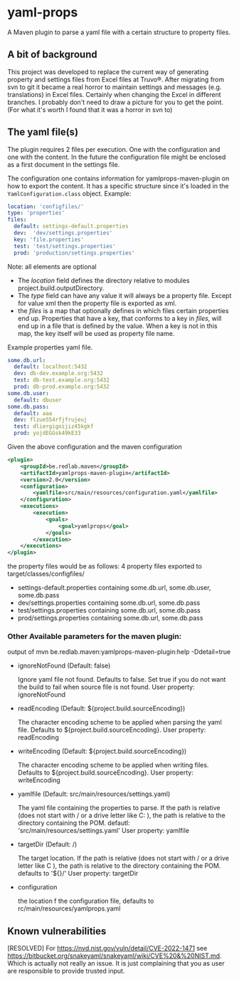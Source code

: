 # yaml-props

A Maven plugin to parse a yaml file with a certain structure to property files.

## A bit of background
This project was developed to replace the current way of generating property and settings files from Excel files at Truvo&reg;.
 After migrating from svn to git it became a real horror to maintain settings and messages (e.g. translations) in Excel files. Certainly when changing the Excel in different branches. I probably don't need to draw a picture for you to get the point. (For what it's worth I found that it was a horror in svn to)

## The yaml file(s)

The plugin requires 2 files per execution. One with the configuration and one with the content. In the future the configuration file might be enclosed as a first document in the settings file.

The configuration one contains information for yamlprops-maven-plugin on how to export the content. It has a specific structure since it's loaded in the `YamlConfiguration.class` object.
Example:
```yaml
location: 'configfiles/'
type: 'properties'
files:
  default: settings-default.properties
  dev:  'dev/settings.properties'
  key: 'file.properties'
  test: 'test/settings.properties'
  prod: 'production/settings.properties'
```

Note: all elements are optional
* The *location* field defines the directory relative to modules project.build.outputDirectory.
* The *type* field can have any value it will always be a property file. Except for value xml then the property file is exported as xml.
* the *files* is a map that optionally defines in which files certain properties end up. Properties that have a key, that conforms to a key in *files*, will end up in a file that is defined by the value. When a key is not in this map, the key itself will be used as property file name.

Example properties yaml file.

```yaml
some.db.url:
  default: localhost:5432
  dev: db-dev.example.org:5432
  test: db-test.example.org:5432
  prod: db-prod.example.org:5432
some.db.user:
  default: dbuser
some.db.pass:
  default: aaa
  dev: flzue554rfjfrujeuj
  test: dliergigoijiz45kgkf
  prod: yojdEGGsk49kE33

```

Given the above configuration and the maven configuration
```xml
<plugin>
    <groupId>be.redlab.maven</groupId>
    <artifactId>yamlprops-maven-plugin</artifactId>
    <version>2.0</version>
    <configuration>
        <yamlfile>src/main/resources/configuration.yaml</yamlfile>
    </configuration>
    <executions>
        <execution>
            <goals>
                <goal>yamlprops</goal>
            </goals>
        </execution>
    </executions>
</plugin>
```
the property files would be as follows: 4 property files exported to target/classes/configfiles/
* settings-default.properties containing some.db.url, some.db.user, some.db.pass
* dev/settings.properties containing some.db.url, some.db.pass
* test/settings.properties containing some.db.url, some.db.pass
* prod/settings.properties containing some.db.url, some.db.pass


### Other Available parameters for the maven plugin:
output of mvn be.redlab.maven:yamlprops-maven-plugin:help -Ddetail=true 

*    ignoreNotFound (Default: false)

      Ignore yaml file not found. Defaults to false. Set true if you do not want
      the build to fail when source file is not found.
      User property: ignoreNotFound

*    readEncoding (Default: ${project.build.sourceEncoding})

      The character encoding scheme to be applied when parsing the yaml file.
      Defaults to ${project.build.sourceEncoding}.
      User property: readEncoding

 *   writeEncoding (Default: ${project.build.sourceEncoding})
 
      The character encoding scheme to be applied when writing files. Defaults
      to ${project.build.sourceEncoding}.
      User property: writeEncoding

 *  yamlfile (Default: src/main/resources/settings.yaml)
 
      The yaml file containing the properties to parse. If the path is relative
      (does not start with / or a drive letter like C: ), the path is relative to
      the directory containing the POM.
      defautl: 'src/main/resources/settings.yaml'
      User property: yamlfile
*    targetDir (Default: /)

      The target location. If the path is relative (does not start with / or a
      drive letter like C ), the path is relative to the directory containing
      the POM.
      defaults to '${}/'
      User property: targetDir
*   configuration

    the location f the configuration file, defaults to rc/main/resources/yamlprops.yaml

## Known vulnerabilities

[RESOLVED] For https://nvd.nist.gov/vuln/detail/CVE-2022-1471 see https://bitbucket.org/snakeyaml/snakeyaml/wiki/CVE%20&%20NIST.md.
Which is actually not really an issue. It is just complaining that you as user are responsible to provide trusted input. 